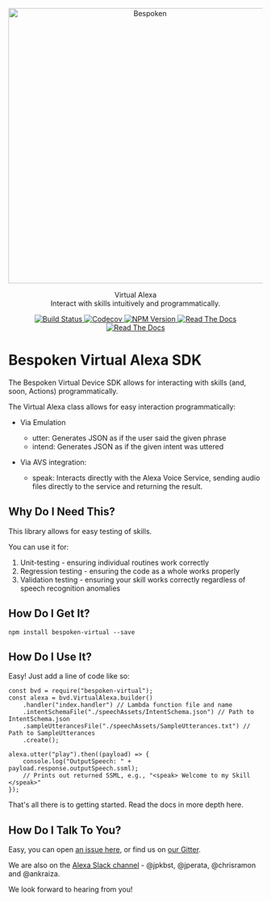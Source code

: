 <p align="center">
  <a href="https://bespoken.io/">
    <img alt="Bespoken" src="https://bespoken.io/wp-content/uploads/Bespoken-Logo-RGB-e1500333659572.png" width="546">
  </a>
</p>

<p align="center">
  Virtual Alexa<br>
  Interact with skills intuitively and programmatically.
</p>

<p align="center">
    <a href="https://travis-ci.org/bespoken/virtual-alexa">
        <img alt="Build Status" class="badge" src="https://travis-ci.org/bespoken/virtual-alexa.svg?branch=master">
    </a>
    <a href="https://codecov.io/gh/bespoken/virtual-alexa">
      <img src="https://codecov.io/gh/bespoken/virtual-alexa/branch/master/graph/badge.svg" alt="Codecov" />
    </a>
    <a href="https://www.npmjs.com/package/virtual-alexa">
        <img alt="NPM Version" class="badge" src="https://img.shields.io/npm/v/virtual-alexa.svg">
    </a>
    <a href="http://docs.bespoken.io/">
        <img alt="Read The Docs" class="badge" src="https://img.shields.io/badge/docs-latest-brightgreen.svg?style=flat">
    </a>
    <a href="https://gitter.im/bespoken/bst?utm_source=badge&utm_medium=badge&utm_campaign=pr-badge&utm_content=badge">
        <img alt="Read The Docs" class="badge" src="https://badges.gitter.im/bespoken/bst.svg">
    </a>
</p>


# Bespoken Virtual Alexa SDK
The Bespoken Virtual Device SDK allows for interacting with skills (and, soon, Actions) programmatically.

The Virtual Alexa class allows for easy interaction programmatically:

* Via Emulation
    * utter: Generates JSON as if the user said the given phrase
    * intend: Generates JSON as if the given intent was uttered

* Via AVS integration:
    * speak: Interacts directly with the Alexa Voice Service,
sending audio files directly to the service and returning the result.

## Why Do I Need This?
This library allows for easy testing of skills.

You can use it for:
1) Unit-testing - ensuring individual routines work correctly
2) Regression testing - ensuring the code as a whole works properly
3) Validation testing - ensuring your skill works correctly regardless of speech recognition anomalies

## How Do I Get It?
```
npm install bespoken-virtual --save
```

## How Do I Use It?
Easy! Just add a line of code like so:
```
const bvd = require("bespoken-virtual");
const alexa = bvd.VirtualAlexa.builder()
    .handler("index.handler") // Lambda function file and name
    .intentSchemaFile("./speechAssets/IntentSchema.json") // Path to IntentSchema.json
    .sampleUtterancesFile("./speechAssets/SampleUtterances.txt") // Path to SampleUtterances
    .create();

alexa.utter("play").then((payload) => {
    console.log("OutputSpeech: " + payload.response.outputSpeech.ssml);
    // Prints out returned SSML, e.g., "<speak> Welcome to my Skill </speak>"
});
```

That's all there is to getting started. Read the docs in more depth here.

## How Do I Talk To You?
Easy, you can open [an issue here](https://github.com/bespoken/virtual-device/issues), or find us on [our Gitter](https://gitter.im/bespoken/bst).

We are also on the [Alexa Slack channel](http://amazonalexa.slack.com) - @jpkbst, @jperata, @chrisramon and @ankraiza.

We look forward to hearing from you!
